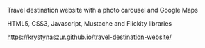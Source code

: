 Travel destination website with a photo carousel and Google Maps

HTML5, CSS3, Javascript, Mustache and Flickity libraries

https://krystynaszur.github.io/travel-destination-website/
